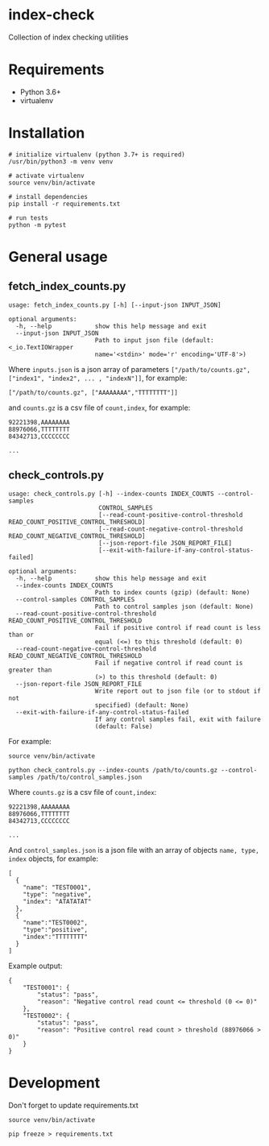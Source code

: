 # index-check

Collection of index checking utilities

# Requirements
- Python 3.6+
- virtualenv

# Installation
```
# initialize virtualenv (python 3.7+ is required)
/usr/bin/python3 -m venv venv

# activate virtualenv
source venv/bin/activate

# install dependencies
pip install -r requirements.txt

# run tests
python -m pytest
```

# General usage

## fetch_index_counts.py

```
usage: fetch_index_counts.py [-h] [--input-json INPUT_JSON]

optional arguments:
  -h, --help            show this help message and exit
  --input-json INPUT_JSON
                        Path to input json file (default: <_io.TextIOWrapper
                        name='<stdin>' mode='r' encoding='UTF-8'>)

```

Where `inputs.json` is a json array of parameters `["/path/to/counts.gz", ["index1", "index2", ... , "indexN"]]`, for example:
```
["/path/to/counts.gz", ["AAAAAAAA","TTTTTTTT"]]
```

and `counts.gz` is a csv file of `count,index`, for example:
```
92221398,AAAAAAAA
88976066,TTTTTTTT
84342713,CCCCCCCC

...
```


## check_controls.py

```
usage: check_controls.py [-h] --index-counts INDEX_COUNTS --control-samples
                         CONTROL_SAMPLES
                         [--read-count-positive-control-threshold READ_COUNT_POSITIVE_CONTROL_THRESHOLD]
                         [--read-count-negative-control-threshold READ_COUNT_NEGATIVE_CONTROL_THRESHOLD]
                         [--json-report-file JSON_REPORT_FILE]
                         [--exit-with-failure-if-any-control-status-failed]

optional arguments:
  -h, --help            show this help message and exit
  --index-counts INDEX_COUNTS
                        Path to index counts (gzip) (default: None)
  --control-samples CONTROL_SAMPLES
                        Path to control samples json (default: None)
  --read-count-positive-control-threshold READ_COUNT_POSITIVE_CONTROL_THRESHOLD
                        Fail if positive control if read count is less than or
                        equal (<=) to this threshold (default: 0)
  --read-count-negative-control-threshold READ_COUNT_NEGATIVE_CONTROL_THRESHOLD
                        Fail if negative control if read count is greater than
                        (>) to this threshold (default: 0)
  --json-report-file JSON_REPORT_FILE
                        Write report out to json file (or to stdout if not
                        specified) (default: None)
  --exit-with-failure-if-any-control-status-failed
                        If any control samples fail, exit with failure
                        (default: False)
```

For example:
```
source venv/bin/activate

python check_controls.py --index-counts /path/to/counts.gz --control-samples /path/to/control_samples.json
```

Where `counts.gz` is a csv file of `count,index`:
```
92221398,AAAAAAAA
88976066,TTTTTTTT
84342713,CCCCCCCC

...
```

And `control_samples.json` is a json file with an array of objects `name, type, index` objects, for example:
```
[
  {
    "name": "TEST0001",
    "type": "negative",
    "index": "ATATATAT"
  },
  {
    "name":"TEST0002",
    "type":"positive",
    "index":"TTTTTTTT"
  }
]
```

Example output:
```
{
    "TEST0001": {
        "status": "pass",
        "reason": "Negative control read count <= threshold (0 <= 0)"
    },
    "TEST0002": {
        "status": "pass",
        "reason": "Positive control read count > threshold (88976066 > 0)"
    }
}
```


# Development

Don't forget to update requirements.txt
```
source venv/bin/activate

pip freeze > requirements.txt
```
